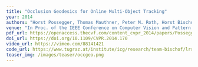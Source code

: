 ```yaml
---
title: "Occlusion Geodesics for Online Multi-Object Tracking"
year: 2014
authors: "Horst Possegger, Thomas Mauthner, Peter M. Roth, Horst Bischof"
venue: "In Proc. of the IEEE Conference on Computer Vision and Pattern Recognition (CVPR)"
pdf_url: https://openaccess.thecvf.com/content_cvpr_2014/papers/Possegger_Occlusion_Geodesics_for_2014_CVPR_paper.pdf
doi_url: https://doi.org/10.1109/CVPR.2014.170
video_url: https://vimeo.com/88141421
code_url: https://www.tugraz.at/institute/icg/research/team-bischof/lrs/downloads/occgeo/
teaser_img: /images/teaser/occgeo.png
---
```

